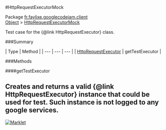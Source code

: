 #HttpRequestExecutorMock

Package [fr.faylixe.googlecodejam.client](README.md)<br>
[Object](../../../java/langObject.md) > [HttpRequestExecutorMock](HttpRequestExecutorMock.md)

Test case for the {@link HttpRequestExecutor} class.

###Summary


| Type | Method |
| --- | --- | --- |
| [HttpRequestExecutor](/executorHttpRequestExecutor.md) | getTestExecutor |

###Methods

####getTestExecutor

Creates and returns a valid {@link HttpRequestExecutor}
 instance that could be used for test. Such instance is not
 logged to any google services.
---
[![Marklet](https://img.shields.io/badge/Generated%20by-Marklet-green.svg)](https://github.com/Faylixe/marklet)